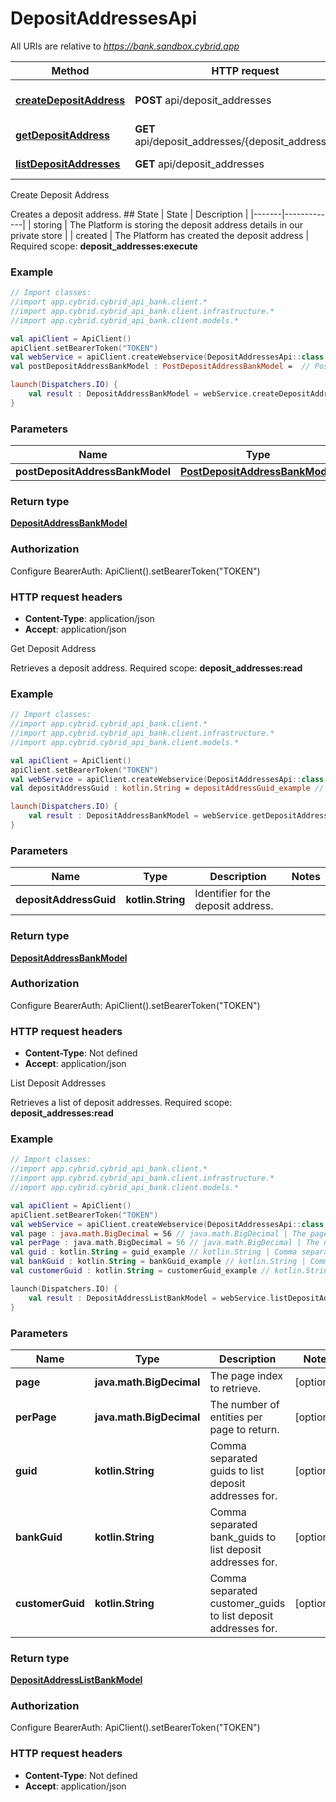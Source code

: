 # DepositAddressesApi

All URIs are relative to *https://bank.sandbox.cybrid.app*

Method | HTTP request | Description
------------- | ------------- | -------------
[**createDepositAddress**](DepositAddressesApi.md#createDepositAddress) | **POST** api/deposit_addresses | Create Deposit Address
[**getDepositAddress**](DepositAddressesApi.md#getDepositAddress) | **GET** api/deposit_addresses/{deposit_address_guid} | Get Deposit Address
[**listDepositAddresses**](DepositAddressesApi.md#listDepositAddresses) | **GET** api/deposit_addresses | List Deposit Addresses



Create Deposit Address

Creates a deposit address.  ## State  | State | Description | |-------|-------------| | storing | The Platform is storing the deposit address details in our private store | | created | The Platform has created the deposit address |    Required scope: **deposit_addresses:execute**

### Example
```kotlin
// Import classes:
//import app.cybrid.cybrid_api_bank.client.*
//import app.cybrid.cybrid_api_bank.client.infrastructure.*
//import app.cybrid.cybrid_api_bank.client.models.*

val apiClient = ApiClient()
apiClient.setBearerToken("TOKEN")
val webService = apiClient.createWebservice(DepositAddressesApi::class.java)
val postDepositAddressBankModel : PostDepositAddressBankModel =  // PostDepositAddressBankModel | 

launch(Dispatchers.IO) {
    val result : DepositAddressBankModel = webService.createDepositAddress(postDepositAddressBankModel)
}
```

### Parameters

Name | Type | Description  | Notes
------------- | ------------- | ------------- | -------------
 **postDepositAddressBankModel** | [**PostDepositAddressBankModel**](PostDepositAddressBankModel.md)|  |

### Return type

[**DepositAddressBankModel**](DepositAddressBankModel.md)

### Authorization


Configure BearerAuth:
    ApiClient().setBearerToken("TOKEN")

### HTTP request headers

 - **Content-Type**: application/json
 - **Accept**: application/json


Get Deposit Address

Retrieves a deposit address.  Required scope: **deposit_addresses:read**

### Example
```kotlin
// Import classes:
//import app.cybrid.cybrid_api_bank.client.*
//import app.cybrid.cybrid_api_bank.client.infrastructure.*
//import app.cybrid.cybrid_api_bank.client.models.*

val apiClient = ApiClient()
apiClient.setBearerToken("TOKEN")
val webService = apiClient.createWebservice(DepositAddressesApi::class.java)
val depositAddressGuid : kotlin.String = depositAddressGuid_example // kotlin.String | Identifier for the deposit address.

launch(Dispatchers.IO) {
    val result : DepositAddressBankModel = webService.getDepositAddress(depositAddressGuid)
}
```

### Parameters

Name | Type | Description  | Notes
------------- | ------------- | ------------- | -------------
 **depositAddressGuid** | **kotlin.String**| Identifier for the deposit address. |

### Return type

[**DepositAddressBankModel**](DepositAddressBankModel.md)

### Authorization


Configure BearerAuth:
    ApiClient().setBearerToken("TOKEN")

### HTTP request headers

 - **Content-Type**: Not defined
 - **Accept**: application/json


List Deposit Addresses

Retrieves a list of deposit addresses.  Required scope: **deposit_addresses:read**

### Example
```kotlin
// Import classes:
//import app.cybrid.cybrid_api_bank.client.*
//import app.cybrid.cybrid_api_bank.client.infrastructure.*
//import app.cybrid.cybrid_api_bank.client.models.*

val apiClient = ApiClient()
apiClient.setBearerToken("TOKEN")
val webService = apiClient.createWebservice(DepositAddressesApi::class.java)
val page : java.math.BigDecimal = 56 // java.math.BigDecimal | The page index to retrieve.
val perPage : java.math.BigDecimal = 56 // java.math.BigDecimal | The number of entities per page to return.
val guid : kotlin.String = guid_example // kotlin.String | Comma separated guids to list deposit addresses for.
val bankGuid : kotlin.String = bankGuid_example // kotlin.String | Comma separated bank_guids to list deposit addresses for.
val customerGuid : kotlin.String = customerGuid_example // kotlin.String | Comma separated customer_guids to list deposit addresses for.

launch(Dispatchers.IO) {
    val result : DepositAddressListBankModel = webService.listDepositAddresses(page, perPage, guid, bankGuid, customerGuid)
}
```

### Parameters

Name | Type | Description  | Notes
------------- | ------------- | ------------- | -------------
 **page** | **java.math.BigDecimal**| The page index to retrieve. | [optional]
 **perPage** | **java.math.BigDecimal**| The number of entities per page to return. | [optional]
 **guid** | **kotlin.String**| Comma separated guids to list deposit addresses for. | [optional]
 **bankGuid** | **kotlin.String**| Comma separated bank_guids to list deposit addresses for. | [optional]
 **customerGuid** | **kotlin.String**| Comma separated customer_guids to list deposit addresses for. | [optional]

### Return type

[**DepositAddressListBankModel**](DepositAddressListBankModel.md)

### Authorization


Configure BearerAuth:
    ApiClient().setBearerToken("TOKEN")

### HTTP request headers

 - **Content-Type**: Not defined
 - **Accept**: application/json

